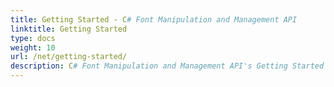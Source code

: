 ```yaml
---
title: Getting Started - C# Font Manipulation and Management API
linktitle: Getting Started
type: docs
weight: 10
url: /net/getting-started/
description: C# Font Manipulation and Management API's Getting Started section covers topics including Product Overview, Supported File Formats, Feature List, and Installation.
---
```



